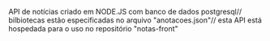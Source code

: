 API de notícias criado em NODE.JS com banco de dados postgresql//
bilbiotecas estão especificadas no arquivo "anotacoes.json"//
esta API está hospedada para o uso no repositório "notas-front"
